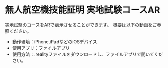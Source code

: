 # 無人航空機技能証明 実地試験コースAR

実地試験のコースをARで表示させることができます。
概要は以下の動画をご参照ください。




* 動作環境：iPhone,iPadなどのiOSデバイス
* 使用アプリ：ファイルアプリ
* 使用方法：.realityファイルをダウンロードし、ファイルアプリで開いてください。


